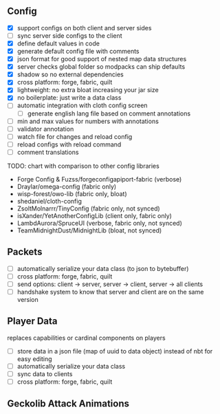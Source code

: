 
## Config

- [X] support configs on both client and server sides
- [ ] sync server side configs to the client
- [X] define default values in code
- [X] generate default config file with comments
- [X] json format for good support of nested map data structures
- [X] server checks global folder so modpacks can ship defaults
- [X] shadow so no external dependencies
- [X] cross platform: forge, fabric, quilt
- [X] lightweight: no extra bloat increasing your jar size
- [X] no boilerplate: just write a data class
- [ ] automatic integration with cloth config screen
  - [ ] generate english lang file based on comment annotations
- [ ] min and max values for numbers with annotations
- [ ] validator annotation 
- [ ] watch file for changes and reload config
- [ ] reload configs with reload command
- [ ] comment translations

TODO: chart with comparison to other config libraries
- Forge Config & Fuzss/forgeconfigapiport-fabric (verbose)
- Draylar/omega-config (fabric only)
- wisp-forest/owo-lib (fabric only, bloat)
- shedaniel/cloth-config
- ZsoltMolnarrr/TinyConfig (fabric only, not synced)
- isXander/YetAnotherConfigLib (client only, fabric only)
- LambdAurora/SpruceUI (verbose, fabric only, not synced)
- TeamMidnightDust/MidnightLib (bloat, not synced)

## Packets

- [ ] automatically serialize your data class (to json to bytebuffer)
- [ ] cross platform: forge, fabric, quilt
- [ ] send options: client -> server, server -> client, server -> all clients
- [ ] handshake system to know that server and client are on the same version

## Player Data

replaces capabilities or cardinal components on players

- [ ] store data in a json file (map of uuid to data object) instead of nbt for easy editing
- [ ] automatically serialize your data class
- [ ] sync data to clients
- [ ] cross platform: forge, fabric, quilt

## Geckolib Attack Animations

